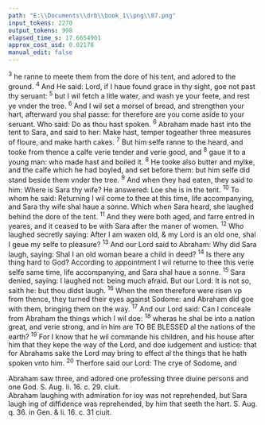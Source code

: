 ```yaml
---
path: "E:\\Documents\\drb\\book_1\\png\\87.png"
input_tokens: 2270
output_tokens: 998
elapsed_time_s: 17.6654901
approx_cost_usd: 0.02178
manual_edit: false
---
```

<sup>3</sup> he ranne to meete them from the dore of his tent, and adored to the ground. <sup>4</sup> And He said: Lord, if I haue found grace in thy sight, goe not past thy seruant: <sup>5</sup> but I wil fetch a litle water, and wash ye your feete, and rest ye vnder the tree. <sup>6</sup> And I wil set a morsel of bread, and strengthen your hart, afterward you shal passe: for therefore are you come aside to your seruant. Who said: Do as thou hast spoken. <sup>6</sup> Abraham made hast into the tent to Sara, and said to her: Make hast, temper togeather three measures of floure, and make harth cakes. <sup>7</sup> But him selfe ranne to the heard, and tooke from thence a calfe verie tender and verie good, and <sup>8</sup> gaue it to a young man: who made hast and boiled it. <sup>8</sup> He tooke also butter and mylke, and the calfe which he had boyled, and set before them: but him selfe did stand beside them vnder the tree. <sup>9</sup> And when they had eaten, they said to him: Where is Sara thy wife? He answered: Loe she is in the tent. <sup>10</sup> To whom he said: Returning I wil come to thee at this time, life accompanying, and Sara thy wife shal haue a sonne. Which when Sara heard, she laughed behind the dore of the tent. <sup>11</sup> And they were both aged, and farre entred in yeares, and it ceased to be with Sara after the maner of women. <sup>12</sup> Who laughed secretly saying: After I am waxen old, & my Lord is an old one, shal I geue my selfe to pleasure? <sup>13</sup> And our Lord said to Abraham: Why did Sara laugh, saying: Shal I an old woman beare a child in deed? <sup>14</sup> Is there any thing hard to God? According to appointment I wil returne to thee this verie selfe same time, life accompanying, and Sara shal haue a sonne. <sup>15</sup> Sara denied, saying: I laughed not: being much afraid. But our Lord: It is not so, saith he: but thou didst laugh. <sup>16</sup> When the men therefore were risen vp from thence, they turned their eyes against Sodome: and Abraham did goe with them, bringing them on the way. <sup>17</sup> And our Lord said: Can I conceale from Abraham the things which I wil doe: <sup>18</sup> wheras he shal be into a nation great, and verie strong, and in him are TO BE BLESSED al the nations of the earth? <sup>19</sup> For I know that he wil commande his children, and his house after him that they kepe the way of the Lord, and doe iudgement and iustice: that for Abrahams sake the Lord may bring to effect al the things that he hath spoken vnto him. <sup>20</sup> Therfore said our Lord: The crye of Sodome, and

[^1]: Abraham saw three, and adored one. professing three diuine persons and one God. S. Aug. li. 16. c. 29. ciuit.

[^2]: Abraham laughing with admiration for ioy was not reprehended, but Sara laughing of diffidence was reprehended, by him that seeth the hart. S. Aug. q. 36. in Gen. & li. 16. c. 31 ciuit.

<aside>Abraham saw three, and adored one professing three diuine persons and one God. S. Aug. li. 16. c. 29. ciuit.</aside>

<aside>Abraham laughing with admiration for ioy was not reprehended, but Sara laugh ing of diffidence was reprehended, by him that seeth the hart. S. Aug. q. 36. in Gen. & li. 16. c. 31 ciuit.</aside>